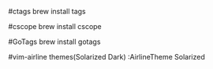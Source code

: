 #ctags
brew install tags

#cscope
brew install cscope

#GoTags
brew install gotags

#vim-airline themes(Solarized Dark)
:AirlineTheme Solarized
